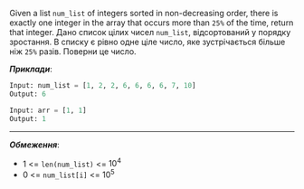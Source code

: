 Given a list `num_list` of integers sorted in non-decreasing order, there is exactly one integer in the array that occurs more than `25%` of the time, return that integer.
Дано список цілих чисел `num_list`, відсортований у порядку зростання. В списку є рівно одне ціле число, яке зустрічається більше ніж `25%` разів. Поверни це число.

**_Приклади_**:
```python
Input: num_list = [1, 2, 2, 6, 6, 6, 6, 7, 10]
Output: 6

Input: arr = [1, 1]
Output: 1
```
---
**_Обмеження_**:
- 1 <= `len(num_list)` <= $10^4$
- 0 <= `num_list[i]` <= $10^5$